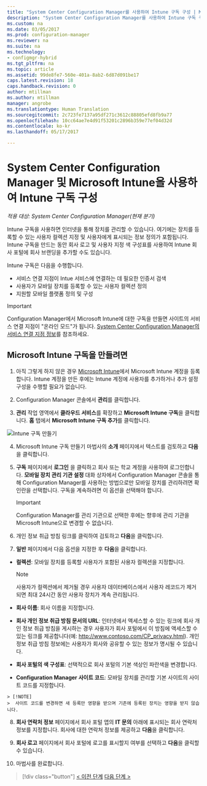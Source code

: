 ```yaml
---
title: "System Center Configuration Manager를 사용하여 Intune 구독 구성 | Microsoft Docs"
description: "System Center Configuration Manager를 사용하여 Intune 구독 구성"
ms.custom: na
ms.date: 03/05/2017
ms.prod: configuration-manager
ms.reviewer: na
ms.suite: na
ms.technology:
- configmgr-hybrid
ms.tgt_pltfrm: na
ms.topic: article
ms.assetid: 99de8fe7-560e-401a-8ab2-6d87d091be17
caps.latest.revision: 18
caps.handback.revision: 0
author: mtillman
ms.author: mtillman
manager: angrobe
ms.translationtype: Human Translation
ms.sourcegitcommit: 2c723fe7137a95df271c3612c88805efd8fb9a77
ms.openlocfilehash: 10cc64ae7e4d91f53201c2896b359e77ef04d32d
ms.contentlocale: ko-kr
ms.lasthandoff: 05/17/2017

---
```

# <a name="configure-your-intune-subscription-with-system-center-configuration-manager-and-microsoft-intune"></a>System Center Configuration Manager 및 Microsoft Intune을 사용하여 Intune 구독 구성

*적용 대상: System Center Configuration Manager(현재 분기)*

Intune 구독을 사용하면 인터넷을 통해 장치를 관리할 수 있습니다. 여기에는 장치를 등록할 수 있는 사용자 컬렉션 지정 및 사용자에게 표시되는 정보 정의가 포함됩니다. Intune 구독을 만드는 동안 회사 로고 및 사용자 지정 색 구성표를 사용하여 Intune 회사 포털에 회사 브랜딩을 추가할 수도 있습니다.

Intune 구독은 다음을 수행합니다.

-   서비스 연결 지점이 Intue 서비스에 연결하는 데 필요한 인증서 검색
-   사용자가 모바일 장치를 등록할 수 있는 사용자 컬렉션 정의
-   지원할 모바일 플랫폼 정의 및 구성

> [!IMPORTANT]
>  Configuration Manager에서 Microsoft Intune에 대한 구독을 만들면 사이트의 서비스 연결 지점이 "온라인 모드"가 됩니다. [System Center Configuration Manager의 서비스 연결 지점 정보](../../core/servers/deploy/configure/about-the-service-connection-point.md)를 참조하세요.

## <a name="to-create-the-microsoft-intune-subscription"></a>Microsoft Intune 구독을 만들려면

1.  아직 그렇게 하지 않은 경우 [Microsoft Intune](http://go.microsoft.com/fwlink/?LinkID=258216)에서 Microsoft Intune 계정을 등록합니다.  Intune 계정을 만든 후에는 Intune 계정에 사용자를 추가하거나 추가 설정 구성을 수행할 필요가 없습니다.

2.  Configuration Manager 콘솔에서 **관리**를 클릭합니다.

3.  **관리** 작업 영역에서 **클라우드 서비스**를 확장하고 **Microsoft Intune 구독**을 클릭합니다. **홈** 탭에서 **Microsoft Intune 구독 추가**를 클릭합니다.

![Intune 구독 만들기](../media/mdm-set-intune.png)

4.  Microsoft Intune 구독 만들기 마법사의 **소개** 페이지에서 텍스트를 검토하고 **다음**을 클릭합니다.

5.  **구독** 페이지에서 **로그인** 을 클릭하고 회사 또는 학교 계정을 사용하여 로그인합니다. **모바일 장치 관리 기관 설정** 대화 상자에서 Configuration Manager 콘솔을 통해 Configuration Manager를 사용하는 방법으로만 모바일 장치를 관리하려면 확인란을 선택합니다. 구독을 계속하려면 이 옵션을 선택해야 합니다.

    > [!IMPORTANT]
    >  Configuration Manager를 관리 기관으로 선택한 후에는 향후에 관리 기관을 Microsoft Intune으로 변경할 수 없습니다.

6.  개인 정보 취급 방침 링크를 클릭하여 검토하고 **다음**을 클릭합니다.

7.  **일반** 페이지에서 다음 옵션을 지정한 후 **다음**을 클릭합니다.

  -   **컬렉션**: 모바일 장치를 등록할 사용자가 포함된 사용자 컬렉션을 지정합니다.

      > [!NOTE]
      >  사용자가 컬렉션에서 제거될 경우 사용자 데이터베이스에서 사용자 레코드가 제거되면 최대 24시간 동안 사용자 장치가 계속 관리됩니다.

  -   **회사 이름**: 회사 이름을 지정합니다.

  -   **회사 개인 정보 취급 방침 문서의 URL**: 인터넷에서 액세스할 수 있는 링크에 회사 개인 정보 취급 방침을 게시하는 경우 사용자가 회사 포털에서 이 방침에 액세스할 수 있는 링크를 제공합니다(예: http://www.contoso.com/CP_privacy.html). 개인 정보 취급 방침 정보에는 사용자가 회사와 공유할 수 있는 정보가 명시될 수 있습니다.

  -   **회사 포털의 색 구성표**: 선택적으로 회사 포털의 기본 색상인 파란색을 변경합니다.

  -   **Configuration Manager 사이트 코드**: 모바일 장치를 관리할 기본 사이트의 사이트 코드를 지정합니다.

    > [!NOTE]
    >  사이트 코드를 변경하면 새 등록만 영향을 받으며 기존에 등록된 장치는 영향을 받지 않습니다.

8.  **회사 연락처 정보** 페이지에서 회사 포털 앱의 **IT 문의** 아래에 표시되는 회사 연락처 정보를 지정합니다. 회사에 대한 연락처 정보를 제공하고 **다음**을 클릭합니다.

9. **회사 로고** 페이지에서 회사 포털에 로고를 표시할지 여부를 선택하고 **다음**을 클릭할 수 있습니다.

10. 마법사를 완료합니다.

> [!div class="button"]
[< 이전 단계](confirm-dns.md)  [다음 단계 >](terms-and-conditions.md)

